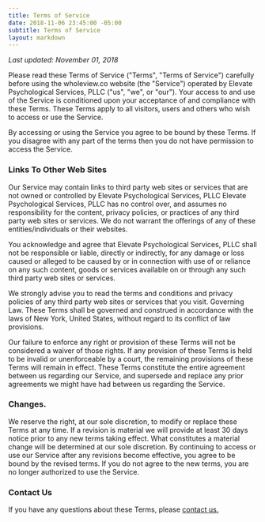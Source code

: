 ```yaml
---
title: Terms of Service
date: 2018-11-06 23:45:00 -05:00
subtitle: Terms of Service
layout: markdown
---
```


*Last updated: November 01, 2018*

Please read these Terms of Service ("Terms", "Terms of Service") carefully before using the wholeview.co website (the "Service") operated by Elevate Psychological Services, PLLC ("us", "we", or "our").
Your access to and use of the Service is conditioned upon your acceptance of and compliance with these Terms. These Terms apply to all visitors, users and others who wish to access or use the Service.

By accessing or using the Service you agree to be bound by these Terms. If you disagree with any part of the terms then you do not have permission to access the Service.

### Links To Other Web Sites
Our Service may contain links to third party web sites or services that are not owned or controlled by Elevate Psychological Services, PLLC
Elevate Psychological Services, PLLC has no control over, and assumes no responsibility for the content, privacy policies, or practices of any third party web sites or services. We do not warrant the offerings of any of these entities/individuals or their websites.

You acknowledge and agree that Elevate Psychological Services, PLLC shall not be responsible or liable, directly or indirectly, for any damage or loss caused or alleged to be caused by or in connection with use of or reliance on any such content, goods or services available on or through any such third party web sites or services.

We strongly advise you to read the terms and conditions and privacy policies of any third party web sites or services that you visit.
Governing Law. These Terms shall be governed and construed in accordance with the laws of New York, United States, without regard to its conflict of law provisions.

Our failure to enforce any right or provision of these Terms will not be considered a waiver of those rights. If any provision of these Terms is held to be invalid or unenforceable by a court, the remaining provisions of these Terms will remain in effect. These Terms constitute the entire agreement between us regarding our Service, and supersede and replace any prior agreements we might have had between us regarding the Service.

### Changes.

We reserve the right, at our sole discretion, to modify or replace these Terms at any time. If a revision is material we will provide at least 30 days notice prior to any new terms taking effect. What constitutes a material change will be determined at our sole discretion.
By continuing to access or use our Service after any revisions become effective, you agree to be bound by the revised terms. If you do not agree to the new terms, you are no longer authorized to use the Service.

### Contact Us
If you have any questions about these Terms, please <a href="/about-us/contact/">contact us.</a>
